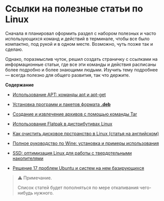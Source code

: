 # Ссылки на полезные статьи по Linux

Сначала я планировал оформить раздел с набором полезных и часто использующихся команд и действий в терминале, чтобы все было компактно, под рукой и в одном месте. Возможно, чуть позже так и сделаю.

Однако, поразмыслив чуток, решил создать страничку с ссылками на информационные статьи, где все эти команды и действия расписаны более подробно и более знающими людьми. Изучить тему подробнее — всегда полезно для общего развития, так что держите.

**Содержание**

* [Использование APT: команды apt и apt-get](https://pingvinus.ru/note/apt)

* [Установка программ и пакетов формата **.deb**](https://help.reg.ru/support/servery-vps/oblachnyye-servery/ustanovka-programmnogo-obespecheniya/ustanovka-programm-i-paketov-formata-deb)

* [Создание и извлечение архивов с помощью команды Tar](https://sukachoff.ru/windows/sozdanie-i-izvlechenie-arhivov-s-pomoshchyu-komandy-tar-v-linux-arhivirovanie-failov/)

* [Использование Flatpak в дистрибутивах Linux](https://linuxcool.net/instrukczii/ispolzovanie-flatpak-v-ubuntu-i-drugih-distributivah-linux/)

* [Как очистить дисковое прстранство в Linux (статья на английском)](https://www.simplified.guide/linux/disk-usage-clear)

* [Полное руководство по Wine: установка и примеры использования](https://hackware.ru/?p=13977)

* [SSD: оптимизация Linux для работы с твердотельными накопителями](https://linux-faq.ru/page/ssd-optimizaciya-distributivov-dlya-raboty-s-tverdotelnymi-nakopitelyami)

* [Решение 17 проблем Ubuntu и систем на нем базирующихся](https://linux-faq.ru/page/reshenie-17-problem-ubuntu-i-linux-mint)



> ⚠️ Примечание.
> 
> Список статей будет пополняться по мере откапивания чего-нибудь нужного.
